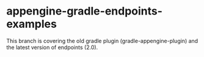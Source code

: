 # appengine-gradle-endpoints-examples

This branch is covering the old gradle plugin (gradle-appengine-plugin) 
and the latest version of endpoints (2.0). 
